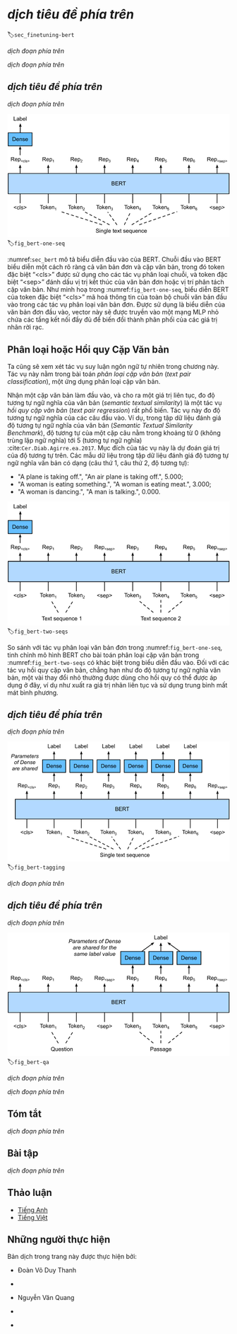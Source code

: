 <!-- ===================== Bắt đầu dịch Phần 1 ==================== -->
<!-- ========================================= REVISE PHẦN 1 - BẮT ĐẦU =================================== -->

<!--
# Fine-Tuning BERT for Sequence-Level and Token-Level Applications
-->

# *dịch tiêu đề phía trên*
:label:`sec_finetuning-bert`

<!--
In the previous sections of this chapter, we have designed different models for 
natural language processing applications, such as based on RNNs, CNNs, attention, and MLPs.
These models are helpful when there is space or time constraint, however, 
crafting a specific model for every natural language processing task is practically infeasible.
In :numref:`sec_bert`, we introduced a pretraining model, BERT, 
that requires minimal architecture changes for a wide range of natural language processing tasks.
One one hand, at the time of its proposal, BERT improved the state of the art on various natural language processing tasks.
On the other hand, as noted in :numref:`sec_bert-pretraining`, 
the two versions of the original BERT model come with 110 million and 340 million parameters.
Thus, when there are sufficient computational resources, 
we may consider fine-tuning BERT for downstream natural language processing applications.
-->

*dịch đoạn phía trên*


<!--
In the following, we generalize a subset of natural language processing applications as sequence-level and token-level.
On the sequence level, we introduce how to transform the BERT representation of the text input 
to the output label in single text classification and text pair classification or regression.
On the token level, we will briefly introduce new applications such as text tagging 
and question answering and shed light on how BERT can represent their inputs and get transformed into output labels.
During fine-tuning, the "minimal architecture changes" required by BERT across different applications are the extra fully-connected layers.
During supervised learning of a downstream application, parameters of the extra layers are 
learned from scratch while all the parameters in the pretrained BERT model are fine-tuned.
-->

*dịch đoạn phía trên*


<!--
## Single Text Classification
-->

## *dịch tiêu đề phía trên*


<!--
*Single text classification* takes a single text sequence as the input and outputs its classification result.
Besides sentiment analysis that we have studied in this chapter,
the Corpus of Linguistic Acceptability (CoLA) is also a dataset for single text classification,
judging whether a given sentence is grammatically acceptable or not :cite:`Warstadt.Singh.Bowman.2019`.
For instance, "I should study." is acceptable but "I should studying." is not.
-->

*dịch đoạn phía trên*


<!--
![Fine-tuning BERT for single text classification applications, such as sentiment analysis and testing linguistic acceptability. Suppose that the input single text has six tokens.](../img/bert-one-seq.svg)
-->

![*dịch mô tả phía trên*](../img/bert-one-seq.svg)
:label:`fig_bert-one-seq`

<!-- ===================== Kết thúc dịch Phần 1 ===================== -->

<!-- ===================== Bắt đầu dịch Phần 2 ===================== -->

<!--
:numref:`sec_bert` describes the input representation of BERT.
The BERT input sequence unambiguously represents both single text and text pairs,
where the special classification token  “&lt;cls&gt;” is used for sequence classification and 
the special classification token  “&lt;sep&gt;” marks the end of single text or separates a pair of text.
As shown in :numref:`fig_bert-one-seq`, in single text classification applications,
the BERT representation of the special classification token  “&lt;cls&gt;” encodes the information of the entire input text sequence.
As the representation of the input single text, it will be fed into a small MLP consisting of fully-connected (dense) layers
to output the distribution of all the discrete label values.
-->

:numref:`sec_bert` mô tả biểu diễn đầu vào của BERT.
Chuỗi đầu vào BERT biểu diễn một cách rõ ràng cả văn bản đơn và cặp văn bản,
trong đó token đặc biệt “&lt;cls&gt;” được sử dụng cho các tác vụ phân loại chuỗi, 
và token đặc biệt “&lt;sep&gt;” đánh dấu vị trị kết thúc của văn bản đơn hoặc vị trí phân tách cặp văn bản.
Như minh hoạ trong :numref:`fig_bert-one-seq`, biểu diễn BERT của token đặc biệt “&lt;cls&gt;” mã hoá thông tin của toàn bộ chuỗi văn bản đầu vào trong các tác vụ phân loại văn bản đơn.
Được sử dụng là biểu diễn của văn bản đơn đầu vào, vector này sẽ được truyền vào một mạng MLP nhỏ chứa các tầng kết nối đầy đủ để biến đổi thành phân phối của các giá trị nhãn rời rạc.


<!--
## Text Pair Classification or Regression
-->

## Phân loại hoặc Hồi quy Cặp Văn bản


<!--
We have also examined natural language inference in this chapter.
It belongs to *text pair classification*, a type of application classifying a pair of text.
-->

Ta cũng sẽ xem xét tác vụ suy luận ngôn ngữ tự nhiên trong chương này.
Tác vụ này nằm trong bài toán *phân loại cặp văn bản* (_text pair classification_), một ứng dụng phân loại cặp văn bản.


<!--
Taking a pair of text as the input but outputting a continuous value, *semantic textual similarity* is a popular *text pair regression* task.
This task measures semantic similarity of sentences.
For instance, in the Semantic Textual Similarity Benchmark dataset, the similarity score of a pair of sentences
is an ordinal scale ranging from 0 (no meaning overlap) to 5 (meaning equivalence) :cite:`Cer.Diab.Agirre.ea.2017`.
The goal is to predict these scores.
Examples from the Semantic Textual Similarity Benchmark dataset include (sentence 1, sentence 2, similarity score):
-->

Nhận một cặp văn bản làm đầu vào, và cho ra một giá trị liên tục, đo độ tương tự ngữ nghĩa của văn bản (_semantic textual similarity_) là một tác vụ *hồi quy cặp văn bản* (*text pair regression*) rất phổ biến.
Tác vụ này đo độ tương tự ngữ nghĩa của các câu đầu vào.
Ví dụ, trong tập dữ liệu đánh giá độ tương tự ngữ nghĩa của văn bản (_Semantic Textual Similarity Benchmark_), độ tương tự của một cặp câu nằm trong khoảng từ 0 (không trùng lặp ngữ nghĩa) tới 5 (tương tự ngữ nghĩa) :cite:`Cer.Diab.Agirre.ea.2017`.
Mục đích của tác vụ này là dự đoán giá trị của độ tương tự trên.
Các mẫu dữ liệu trong tập dữ liệu đánh giá độ tương tự ngữ nghĩa văn bản có dạng (câu thứ 1, câu thứ 2, độ tương tự):


<!--
* "A plane is taking off.", "An air plane is taking off.", 5.000;
* "A woman is eating something.", "A woman is eating meat.", 3.000;
* "A woman is dancing.", "A man is talking.", 0.000.
-->

* "A plane is taking off.", "An air plane is taking off.", 5.000;
* "A woman is eating something.", "A woman is eating meat.", 3.000;
* "A woman is dancing.", "A man is talking.", 0.000.


<!--
![Fine-tuning BERT for text pair classification or regression applications, such as natural language inference and semantic textual similarity. Suppose that the input text pair has two and three tokens.](../img/bert-two-seqs.svg)
-->

![Tinh chỉnh mô hình BERT cho các ứng dụng phân loại hoặc hồi quy cặp văn bản, ví dụ tác vụ suy luận ngôn ngữ tự nhiên và tác vụ đo độ tương tự ngữ nghĩa văn bản. Giả sử đầu cặp văn bản đầu vào có hai và ba token.](../img/bert-two-seqs.svg)
:label:`fig_bert-two-seqs`


<!--
Comparing with single text classification in :numref:`fig_bert-one-seq`,
fine-tuning BERT for text pair classification in :numref:`fig_bert-two-seqs` is different in the input representation.
For text pair regression tasks such as semantic textual similarity, trivial changes can be applied such as outputting a continuous label value
and using the mean squared loss: they are common for regression.
-->


So sánh với tác vụ phân loại văn bản đơn trong :numref:`fig_bert-one-seq`,
tinh chỉnh mô hình BERT cho bài toán phân loại cặp văn bản trong :numref:`fig_bert-two-seqs` có khác biệt trong biểu diễn đầu vào.
Đối với các tác vụ hồi quy cặp văn bản, chẳng hạn như đo độ tương tự ngữ nghĩa văn bản, một vài thay đổi nhỏ thường được dùng cho hồi quy có thể được áp dụng ở đây, ví dụ như xuất ra giá trị nhãn liên tục
và sử dụng trung bình mất mát bình phương.

<!-- ===================== Kết thúc dịch Phần 2 ===================== -->

<!-- ===================== Bắt đầu dịch Phần 3 ===================== -->

<!-- ========================================= REVISE PHẦN 1 - KẾT THÚC ===================================-->

<!-- ========================================= REVISE PHẦN 2 - BẮT ĐẦU ===================================-->

<!--
## Text Tagging
-->

## *dịch tiêu đề phía trên*


<!--
Now let us consider token-level tasks, such as *text tagging*, where each token is assigned a label.
Among text tagging tasks, *part-of-speech tagging* assigns each word a part-of-speech tag (e.g., adjective and determiner)
according to the role of the word in the sentence.
For example, according to the Penn Treebank II tag set,
the sentence "John Smith 's car is new" should be tagged as
"NNP (noun, proper singular) NNP POS (possessive ending) NN (noun, singular or mass) VB (verb, base form) JJ (adjective)".
-->

*dịch đoạn phía trên*


<!--
![Fine-tuning BERT for text tagging applications, such as part-of-speech tagging. Suppose that the input single text has six tokens.](../img/bert-tagging.svg)
-->

![*dịch mô tả phía trên*](../img/bert-tagging.svg)
:label:`fig_bert-tagging`


<!--
Fine-tuning BERT for text tagging applications is illustrated in :numref:`fig_bert-tagging`.
Comparing with :numref:`fig_bert-one-seq`, the only distinction lies in that
in text tagging, the BERT representation of *every token* of the input text
is fed into the same extra fully-connected layers to output the label of the token, such as a part-of-speech tag.
-->

*dịch đoạn phía trên*


<!--
## Question Answering
-->

## *dịch tiêu đề phía trên*


<!--
As another token-level application, *question answering* reflects capabilities of reading comprehension.
For example, the Stanford Question Answering Dataset (SQuAD v1.1)
consists of reading passages and questions, where the answer to every question
is just a segment of text (text span) from the passage that the question is about :cite:`Rajpurkar.Zhang.Lopyrev.ea.2016`.
To explain, consider a passage
"Some experts report that a mask's efficacy is inconclusive. However, mask makers insist that their products, such as N95 respirator masks, can guard against the virus."
and a question "Who say that N95 respirator masks can guard against the virus?".
The answer should be the text span "mask makers" in the passage.
Thus, the goal in SQuAD v1.1 is to predict the start and end of the text span in the passage given a pair of question and passage.
-->

*dịch đoạn phía trên*


<!--
![Fine-tuning BERT for question answering. Suppose that the input text pair has two and three tokens.](../img/bert-qa.svg)
-->

![*dịch mô tả phía trên*](../img/bert-qa.svg)
:label:`fig_bert-qa`

<!-- ===================== Kết thúc dịch Phần 3 ===================== -->

<!-- ===================== Bắt đầu dịch Phần 4 ===================== -->

<!--
To fine-tune BERT for question answering, the question and passage are packed as
the first and second text sequence, respectively, in the input of BERT.
To predict the position of the start of the text span, the same additional fully-connected layer will transform
the BERT representation of any token from the passage of position $i$ into a scalar score $s_i$.
Such scores of all the passage tokens are further transformed by the softmax operation
into a probability distribution, so that each token position $i$ in the passage is assigned
a probability $p_i$ of being the start of the text span.
Predicting the end of the text span is the same as above, except that
parameters in its additional fully-connected layer are independent from those for predicting the start.
When predicting the end, any passage token of position $i$ is transformed by the same fully-connected layer into a scalar score $e_i$.
:numref:`fig_bert-qa` depicts fine-tuning BERT for question answering.
-->

*dịch đoạn phía trên*


<!--
For question answering, the supervised learning's training objective is as straightforward as
maximizing the log-likelihoods of the ground-truth start and end positions.
When predicting the span, we can compute the score $s_i + e_j$ for a valid span
from position $i$ to position $j$ ($i \leq j$), and output the span with the highest score.
-->

*dịch đoạn phía trên*


## Tóm tắt

<!--
* BERT requires minimal architecture changes (extra fully-connected layers) for sequence-level and token-level natural language processing applications, 
such as single text classification (e.g., sentiment analysis and testing linguistic acceptability), text pair classification or regression 
(e.g., natural language inference and semantic textual similarity), text tagging (e.g., part-of-speech tagging), and question answering.
* During supervised learning of a downstream application, parameters of the extra layers are learned from scratch 
while all the parameters in the pretrained BERT model are fine-tuned.
-->

*dịch đoạn phía trên*



## Bài tập

<!--
1. Let us design a search engine algorithm for news articles. When the system receives an query (e.g., "oil industry during the coronavirus outbreak"), 
it should return a ranked list of news articles that are most relevant to the query. 
Suppose that we have a huge pool of news articles and a large number of queries. 
To simplify the problem, suppose that the most relevant article has been labeled for each query. 
How can we apply negative sampling (see :numref:`subsec_negative-sampling`) and BERT in the algorithm design?
2. How can we leverage BERT in training language models?
3. Can we leverage BERT in machine translation?
-->

*dịch đoạn phía trên*


<!-- ===================== Kết thúc dịch Phần 4 ===================== -->
<!-- ========================================= REVISE PHẦN 2 - KẾT THÚC ===================================-->


## Thảo luận
* [Tiếng Anh](https://discuss.d2l.ai/t/396)
* [Tiếng Việt](https://forum.machinelearningcoban.com/c/d2l)

## Những người thực hiện
Bản dịch trong trang này được thực hiện bởi:
<!--
Tác giả của mỗi Pull Request điền tên mình và tên những người review mà bạn thấy
hữu ích vào từng phần tương ứng. Mỗi dòng một tên, bắt đầu bằng dấu `*`.
Tên đầy đủ của các reviewer có thể được tìm thấy tại https://github.com/aivivn/d2l-vn/blob/master/docs/contributors_info.md
-->

* Đoàn Võ Duy Thanh
<!-- Phần 1 -->
* 

<!-- Phần 2 -->
* Nguyễn Văn Quang

<!-- Phần 3 -->
* 

<!-- Phần 4 -->
* 
